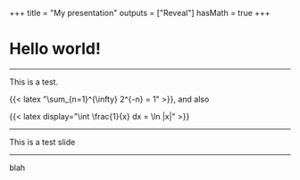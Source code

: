 +++
title = "My presentation"
outputs = ["Reveal"]
hasMath = true
+++

# Hello world!

---

This is a test.

{{< latex "\sum_{n=1}^{\infty} 2^{-n} = 1" >}}, and also

<div>
{{< latex display="\int \frac{1}{x} dx = \ln |x|" >}}
<div>

---

This is a test slide

---

blah
